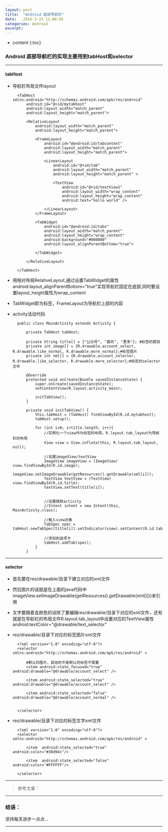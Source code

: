 ```yaml
---
layout: post
title:  "Android 底部导航栏"
date:   2016-3-23 11:08:05
categories: Android
excerpt: 
---
```


* content
{:toc}

### Android 底部导航栏的实现主要用到tabHost和selector

---

#### tabHost

* 导航栏布局文件layout       
        
        <TabHost xmlns:android="http://schemas.android.com/apk/res/android"
            android:id="@+id/mytabhost"
            android:layout_width="match_parent"
            android:layout_height="match_parent">
            
            <RelativeLayout 
                android:layout_width="match_parent"
                android:layout_height="match_parent">
                
                <FrameLayout 
                    android:id="@android:id/tabcontent"
                    android:layout_width="match_parent"
                    android:layout_height="match_parent">
                    
                    <LinearLayout 
                        android:id="@+id/tab"
                        android:layout_width="match_parent"
                        android:layout_height="match_parent" >
                        
                        <TextView 
                            android:id="@+id/textView1"
                            android:layout_width="wrap_content"
                            android:layout_height="wrap_content"
                            android:text="hello world" />
                        
                    </LinearLayout>
                </FrameLayout>
                
                <TabWidget 
                    android:id="@android:id/tabs"
                    android:layout_width="match_parent"
                    android:layout_height="wrap_content"
                    android:background="#000000" 
                    android:layout_alignParentBottom="true">
                    
                </TabWidget>
                
            </RelativeLayout>
            
        </TabHost>

* 用相对布局RelativeLayout,通过设置TabWidget的属性android:layout_alignParentBottom="true"实现导航栏固定在底部,同时要设置layout_height属性为wrap_content

* TabWidget即为标签，FrameLayout为导航栏上部的内容

* activity活动代码

        public class MainActivity extends Activity {
	
            private TabHost tabHost;
            
            private String title[] = {"公众号", "喜欢", "更多"}; #标签的题目
            private int image[] = {R.drawable.account_select, R.drawable.like_normal, R.drawable.more_normal};#标签图片
            private int xml[] = {R.drawable.account_selector, R.drawable.like_selector, R.drawable.more_selector};#标签的selector文件
            
            @Override
            protected void onCreate(Bundle savedInstanceState) {
                super.onCreate(savedInstanceState);
                setContentView(R.layout.activity_main);
                
                initTabView();
            }
            
            private void initTabView() {
                this.tabHost = (TabHost) findViewById(R.id.mytabhost);
                tabHost.setup();
                
                for (int i=0; i<title.length; i++){
                    //实例化一个view作为标签的布局，R.layout.tab_layout为导航栏的布局
                    View view = View.inflate(this, R.layout.tab_layout, null);
                    
                    //设置imageView/textView
                    ImageView imageView = (ImageView) view.findViewById(R.id.image);
                    imageView.setImageDrawable(getResources().getDrawable(xml[i]));
                    TextView textView = (TextView) view.findViewById(R.id.title);
                    textView.setText(title[i]);
                    
                    
                    //设置跳转activity
                    //Intent intent = new Intent(this, MainActivity.class);
                    
                    //载入view对象
                    TabSpec spec = tabHost.newTabSpec(title[i]).setIndicator(view).setContent(R.id.tab);
                    
                    //添加到选项卡
                    tabHost.addTab(spec);
                }
            }
        
---

#### selector

* 首先要在res/drawable/目录下建立对应的xml文件

* 然后图片的话就是在上面的java代码中imageView.setImageDrawable(getResources().getDrawable(xml[i]))来引用

* 文字要跟着变颜色的话除了要编辑res/drawable/目录下对应的xml文件，还有就是在导航栏的布局文件R.layout.tab_layout中设置对应的TextView属性android:textColor="@drawable/text_selector" 

* res/drawable/目录下对应的标签图片xml文件

        <?xml version="1.0" encoding="utf-8"?>
        <selector xmlns:android="http://schemas.android.com/apk/res/android" >
            
            #默认的图片，其他的不是默认的标签不需要
            <item android:state_focused="true" android:drawable="@drawable/account_select" />
            
            <item android:state_selected="true" android:drawable="@drawable/account_select" />
            
            <item android:state_selected="false" android:drawable="@drawable/account_normal" />
            

        </selector>
     
* res/drawable/目录下对应的标签文字xml文件

        <?xml version="1.0" encoding="utf-8"?>
        <selector xmlns:android="http://schemas.android.com/apk/res/android" >
            
            <item  android:state_selected="true" android:color="#30d94c"/>
            
            <item  android:state_selected="false" android:color="#FFFFFF"/>
            
        </selector>

---


> 参考文章：

---

### 结语：

坚持每天进步一点点...

---